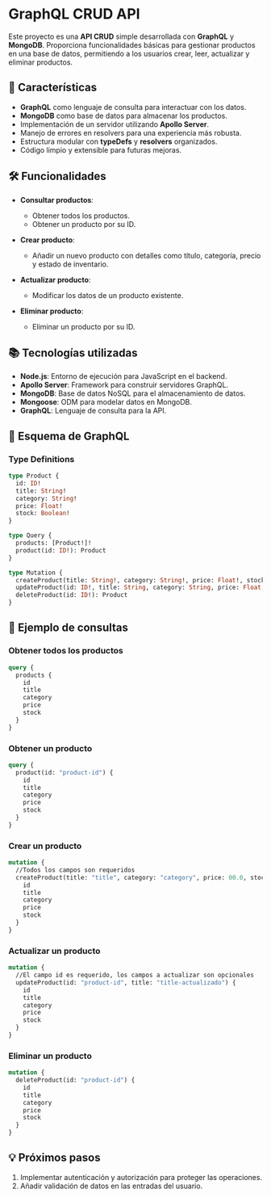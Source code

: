 # GraphQL CRUD API

Este proyecto es una **API CRUD** simple desarrollada con **GraphQL** y **MongoDB**. Proporciona funcionalidades básicas para gestionar productos en una base de datos, permitiendo a los usuarios crear, leer, actualizar y eliminar productos.

## 🚀 Características

- **GraphQL** como lenguaje de consulta para interactuar con los datos.
- **MongoDB** como base de datos para almacenar los productos.
- Implementación de un servidor utilizando **Apollo Server**.
- Manejo de errores en resolvers para una experiencia más robusta.
- Estructura modular con **typeDefs** y **resolvers** organizados.
- Código limpio y extensible para futuras mejoras.

## 🛠️ Funcionalidades

- **Consultar productos**:
  - Obtener todos los productos.
  - Obtener un producto por su ID.

- **Crear producto**:
  - Añadir un nuevo producto con detalles como título, categoría, precio y estado de inventario.

- **Actualizar producto**:
  - Modificar los datos de un producto existente.

- **Eliminar producto**:
  - Eliminar un producto por su ID.

## 📚 Tecnologías utilizadas

- **Node.js**: Entorno de ejecución para JavaScript en el backend.
- **Apollo Server**: Framework para construir servidores GraphQL.
- **MongoDB**: Base de datos NoSQL para el almacenamiento de datos.
- **Mongoose**: ODM para modelar datos en MongoDB.
- **GraphQL**: Lenguaje de consulta para la API.

## 📄 Esquema de GraphQL

### Type Definitions
```graphql
type Product {
  id: ID!
  title: String!
  category: String!
  price: Float!
  stock: Boolean!
}

type Query {
  products: [Product!]!
  product(id: ID!): Product
}

type Mutation {
  createProduct(title: String!, category: String!, price: Float!, stock: Boolean!): Product
  updateProduct(id: ID!, title: String, category: String, price: Float, stock: Boolean): Product
  deleteProduct(id: ID!): Product
}
```
## 📝 Ejemplo de consultas

### Obtener todos los productos
```graphql
query {
  products {
    id
    title
    category
    price
    stock
  }
}
```
### Obtener un producto
```graphql
query {
  product(id: "product-id") {
    id
    title
    category
    price
    stock
  }
}
```
### Crear un producto
```graphql
mutation {
  //Todos los campos son requeridos
  createProduct(title: "title", category: "category", price: 00.0, stock: boolean) {
    id
    title
    category
    price
    stock
  }
}
```
### Actualizar un producto
```graphql
mutation {
  //El campo id es requerido, los campos a actualizar son opcionales
  updateProduct(id: "product-id", title: "title-actualizado") {
    id
    title
    category
    price
    stock
  }
}
```
### Eliminar un producto
```graphql
mutation {
  deleteProduct(id: "product-id") {
    id
    title
    category
    price
    stock
  }
}
```
## 💡 Próximos pasos
1. Implementar autenticación y autorización para proteger las operaciones.
2. Añadir validación de datos en las entradas del usuario.
